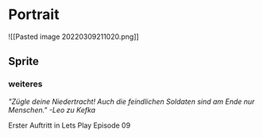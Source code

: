 # Portrait
![[Pasted image 20220309211020.png]]

## Sprite


### weiteres

_"Zügle deine Niedertracht! Auch die feindlichen Soldaten sind am Ende nur Menschen."_
_-Leo zu Kefka_

Erster Auftritt in Lets Play Episode 09